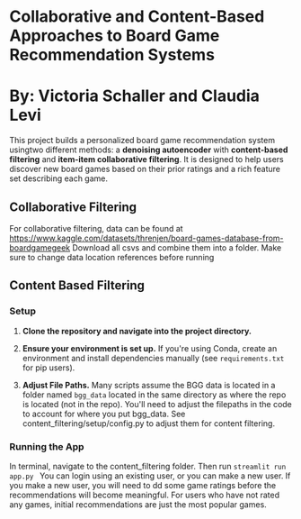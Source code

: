 # Collaborative and Content-Based Approaches to Board Game Recommendation Systems
# By: Victoria Schaller and Claudia Levi

This project builds a personalized board game recommendation system usingtwo different methods:  a **denoising autoencoder** with **content-based filtering** and **item-item collaborative filtering**. It is designed to help users discover new board games based on their prior ratings and a rich feature set describing each game.

## Collaborative Filtering
For collaborative filtering, data can be found at https://www.kaggle.com/datasets/threnjen/board-games-database-from-boardgamegeek
Download all csvs and combine them into a folder. Make sure to change data location references before running

## Content Based Filtering

### Setup

1. **Clone the repository and navigate into the project directory.**

2. **Ensure your environment is set up.**
   If you're using Conda, create an environment and install dependencies manually (see `requirements.txt` for pip users).

3. **Adjust File Paths.**
   Many scripts assume the BGG data is located in a folder named `bgg_data` located in the same directory as where the repo is located (not in the repo). You'll need to adjust the filepaths in the code to account for where you put bgg_data. See content_filtering/setup/config.py to adjust them for content filtering. 
   

### Running the App
In terminal, navigate to the content_filtering folder. Then run ```streamlit run app.py ```
You can login using an existing user, or you can make a new user. If you make a new user, you will need to dd some game ratings before the recommendations will become meaningful. For users who have not rated any games, initial recommendations are just the most popular games.
